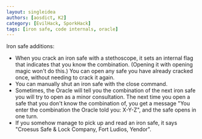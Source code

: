 ```yaml
---
layout: singleidea
authors: [aosdict, K2]
category: [EvilHack, SporkHack]
tags: [iron safe, code internals, oracle]
---
```

Iron safe additions:
* When you crack an iron safe with a stethoscope, it sets an internal flag that indicates that you know the combination. (Opening it with opening magic won't do this.) You can open any safe you have already cracked once, without needing to crack it again.
* You can manually shut an iron safe with the close command.
* Sometimes, the Oracle will tell you the combination of the next iron safe you will try to open as a minor consultation. The next time you open a safe that you don't know the combination of, you get a message "You enter the combination the Oracle told you: X-Y-Z", and the safe opens in one turn.
* If you somehow manage to pick up and read an iron safe, it says "Croesus Safe & Lock Company, Fort Ludios, Yendor".
